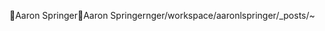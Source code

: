 Aaron Springer                                        A a r o n   S p r i n g e r   n g e r / w o r k s p a c e / a a r o n l s p r i n g e r / _ p o s t s / ~ 